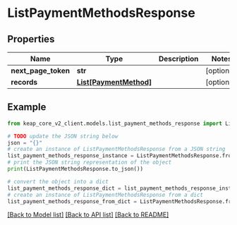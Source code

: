 # ListPaymentMethodsResponse


## Properties

Name | Type | Description | Notes
------------ | ------------- | ------------- | -------------
**next_page_token** | **str** |  | [optional] 
**records** | [**List[PaymentMethod]**](PaymentMethod.md) |  | [optional] 

## Example

```python
from keap_core_v2_client.models.list_payment_methods_response import ListPaymentMethodsResponse

# TODO update the JSON string below
json = "{}"
# create an instance of ListPaymentMethodsResponse from a JSON string
list_payment_methods_response_instance = ListPaymentMethodsResponse.from_json(json)
# print the JSON string representation of the object
print(ListPaymentMethodsResponse.to_json())

# convert the object into a dict
list_payment_methods_response_dict = list_payment_methods_response_instance.to_dict()
# create an instance of ListPaymentMethodsResponse from a dict
list_payment_methods_response_from_dict = ListPaymentMethodsResponse.from_dict(list_payment_methods_response_dict)
```
[[Back to Model list]](../README.md#documentation-for-models) [[Back to API list]](../README.md#documentation-for-api-endpoints) [[Back to README]](../README.md)


